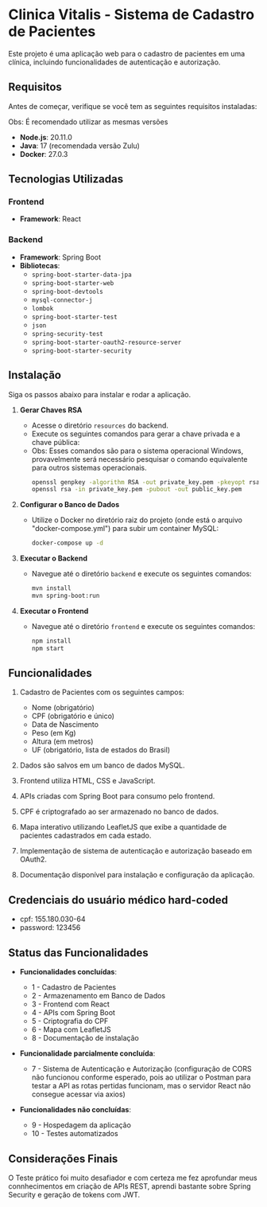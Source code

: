 # Clinica Vitalis - Sistema de Cadastro de Pacientes

Este projeto é uma aplicação web para o cadastro de pacientes em uma clínica, incluindo funcionalidades de autenticação e autorização.

## Requisitos

Antes de começar, verifique se você tem as seguintes requisitos instaladas:

Obs: É recomendado utilizar as mesmas versões

- **Node.js**: 20.11.0
- **Java**: 17 (recomendada versão Zulu)
- **Docker**: 27.0.3

## Tecnologias Utilizadas

### Frontend
- **Framework**: React

### Backend
- **Framework**: Spring Boot
- **Bibliotecas**:
  - `spring-boot-starter-data-jpa`
  - `spring-boot-starter-web`
  - `spring-boot-devtools`
  - `mysql-connector-j`
  - `lombok`
  - `spring-boot-starter-test`
  - `json`
  - `spring-security-test`
  - `spring-boot-starter-oauth2-resource-server`
  - `spring-boot-starter-security`

## Instalação

Siga os passos abaixo para instalar e rodar a aplicação.

1. **Gerar Chaves RSA**
   - Acesse o diretório `resources` do backend.
   - Execute os seguintes comandos para gerar a chave privada e a chave pública:
   - Obs: Esses comandos são para o sistema operacional Windows, provavelmente será necessário pesquisar o comando equivalente para outros sistemas operacionais.
     ```bash
     openssl genpkey -algorithm RSA -out private_key.pem -pkeyopt rsa_keygen_bits:2048
     openssl rsa -in private_key.pem -pubout -out public_key.pem
     ```

2. **Configurar o Banco de Dados**
   - Utilize o Docker no diretório raiz do projeto (onde está o arquivo "docker-compose.yml") para subir um container MySQL:
     ```bash
     docker-compose up -d
     ```

3. **Executar o Backend**
   - Navegue até o diretório `backend` e execute os seguintes comandos:
     ```bash
     mvn install
     mvn spring-boot:run
     ```

4. **Executar o Frontend**
   - Navegue até o diretório `frontend` e execute os seguintes comandos:
     ```bash
     npm install
     npm start
     ```

## Funcionalidades

1. Cadastro de Pacientes com os seguintes campos:
   - Nome (obrigatório)
   - CPF (obrigatório e único)
   - Data de Nascimento
   - Peso (em Kg)
   - Altura (em metros)
   - UF (obrigatório, lista de estados do Brasil)

2. Dados são salvos em um banco de dados MySQL.

3. Frontend utiliza HTML, CSS e JavaScript.

4. APIs criadas com Spring Boot para consumo pelo frontend.

5. CPF é criptografado ao ser armazenado no banco de dados.

6. Mapa interativo utilizando LeafletJS que exibe a quantidade de pacientes cadastrados em cada estado.

7. Implementação de sistema de autenticação e autorização baseado em OAuth2.

8. Documentação disponível para instalação e configuração da aplicação.

## Credenciais do usuário médico hard-coded

- cpf: 155.180.030-64
- password: 123456

## Status das Funcionalidades

- **Funcionalidades concluídas**:
  - 1 - Cadastro de Pacientes
  - 2 - Armazenamento em Banco de Dados
  - 3 - Frontend com React
  - 4 - APIs com Spring Boot
  - 5 - Criptografia do CPF
  - 6 - Mapa com LeafletJS
  - 8 - Documentação de instalação

- **Funcionalidade parcialmente concluída**:
  - 7 - Sistema de Autenticação e Autorização (configuração de CORS não funcionou conforme esperado, pois ao utilizar o Postman para testar a API as rotas pertidas funcionam, mas o servidor React não consegue acessar via axios)

- **Funcionalidades não concluídas**:
  - 9 - Hospedagem da aplicação
  - 10 - Testes automatizados


## Considerações Finais

O Teste prático foi muito desafiador e com certeza me fez aprofundar meus connhecimentos em criação de APIs REST, aprendi bastante sobre Spring Security e geração de tokens com JWT.
